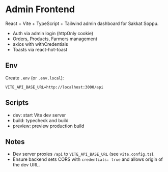 # Admin Frontend

React + Vite + TypeScript + Tailwind admin dashboard for Sakkat Soppu.

- Auth via admin login (httpOnly cookie)
- Orders, Products, Farmers management
- axios with withCredentials
- Toasts via react-hot-toast

## Env

Create `.env` (or `.env.local`):

```
VITE_API_BASE_URL=http://localhost:3000/api
```

## Scripts

- dev: start Vite dev server
- build: typecheck and build
- preview: preview production build

## Notes

- Dev server proxies `/api` to `VITE_API_BASE_URL` (see `vite.config.ts`).
- Ensure backend sets CORS with `credentials: true` and allows origin of the dev URL.